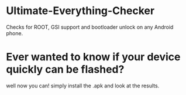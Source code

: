 # Ultimate-Everything-Checker
Checks for ROOT, GSI support and bootloader unlock on any Android phone.

# Ever wanted to know if your device quickly can be flashed?
well now you can! 
simply install the .apk and look at the results.
